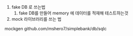 1) fake DB 로 쓰는법
	1) fake DB를 만들어 memory 에 데이터를 적재해 테스트하는것
2) mock 라이브러리를 쓰는 법


mockgen github.com/mshero7/simplebank/db/sqlc